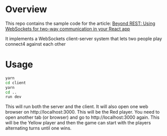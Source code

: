 # Overview

This repo contains the sample code for the article: [Beyond REST: Using WebSockets for two-way communication in your React app](https://blog.logrocket.com/beyond-rest-using-websockets-for-two-way-communication-in-your-react-app-884eff6655f5)

It implements a WebSockets client-server system that lets two people play
connect4 against each other

# Usage


```sh
yarn
cd client
yarn
cd ..
run dev
```

This will run both the server and the client. It will also open one web browser on http://localhost:3000. This will be the Red player. You need to open another tab (or browser) and go to http://localhost:3000 again. This will be the Yellow player and then the game can start with the players alternating turns until one wins. 
